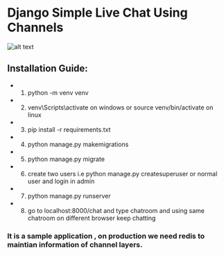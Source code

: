 # Django Simple Live Chat Using Channels 
![alt text](https://i.imgur.com/YRyhUZt.jpg "image Title")
## Installation Guide:

- 1. python -m venv venv 
- 2. venv\Scripts\activate on windows  or source venv/bin/activate on linux
- 3. pip install -r requirements.txt 
- 4. python manage.py makemigrations 
- 5. python manage.py migrate
- 6. create two users i.e python manage.py createsuperuser  or normal user and login in admin 
- 7. python manage.py runserver 
- 8. go to localhost:8000/chat and type chatroom and using same chatroom on different browser keep chatting 

### It is a sample application , on production we need redis to maintian information of channel layers. 
